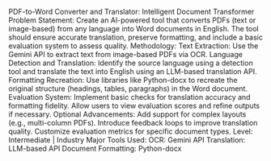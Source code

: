 PDF-to-Word Converter and Translator: Intelligent Document Transformer
Problem Statement:
Create an AI-powered tool that converts PDFs (text or image-based) from any language into Word documents in English. The tool should ensure accurate translation, preserve formatting, and include a basic evaluation system to assess quality.
Methodology:
  Text Extraction: Use the Gemini API to extract text from image-based PDFs via OCR.
  Language Detection and Translation: Identify the source language using a detection tool and translate the text into English using an LLM-based translation API.
  Formatting Recreation: Use libraries like Python-docx to recreate the original structure (headings, tables, paragraphs) in the Word document.
  Evaluation System: Implement basic checks for translation accuracy and formatting fidelity. Allow users to view evaluation scores and refine outputs if necessary.
Optional Advancements:
  Add support for complex layouts (e.g., multi-column PDFs).
  Introduce feedback loops to improve translation quality.
  Customize evaluation metrics for specific document types.
Level: Intermediate | Industry
Major Tools Used:
  OCR: Gemini API
  Translation: LLM-based API
  Document Formatting: Python-docx
